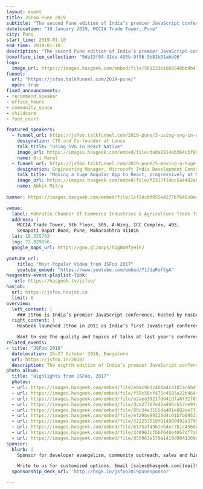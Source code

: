 ```yaml
---
layout: event
title: JSFoo Pune 2019
subtitle: "The second Pune edition of India’s premier JavaScript conference"
datelocation: "10 January 2019, MCCIA Trade Tower, Pune"
city: Pune
start_time: 2019-01-10
end_time: 2019-01-10
description: "The second Pune edition of India’s premier JavaScript conference."
boxoffice_item_collection: "9da13f04-31de-495b-9f96-5b81b31abb96"
logo:
  image_url: https://images.hasgeek.com/embed/file/5b1223b1600548bb9b4756f2f1c11e16
funnel:
  url: "https://jsfoo.talkfunnel.com/2019-pune/"
  open: true
fixed_announcements:
- recommend_speaker
- office_hours
- community_space
- childcare
- food_court

featured_speakers:
  - funnel_url: https://jsfoo.talkfunnel.com/2019-pune/3-using-svg-in-react-native
    designation: CTO and Co-founder at Lance
    talk_title: "Using SVG in React Native"
    image_url: https://images.hasgeek.com/embed/file/dada1914eb364c5f890b4df88f6f8218?size=640x480
    name: Ori Harel
  - funnel_url: https://jsfoo.talkfunnel.com/2019-pune/5-moving-a-huge-angular-app-to-react-progressively-a
    designation: Engineering Manager, Microsoft India Development Centre
    talk_title: "Moving a huge Angular App to React, progressively at Microsoft Scale"
    image_url: https://images.hasgeek.com/embed/file/f2317f14bc544482a092cc1540c83eb2
    name: Abhik Mitra
    
banner: https://images.hasgeek.com/embed/file/1cf24cbf955e4277b7648c0a483cc475

venue:
  label: Mahratta Chamber Of Commerce Industries & Agriculture Trade Tower, Pune
  address: |
    MCCIA Trade Tower, 5th Floor, 505, A-Wing, ICC Complex, 403, 
    Senapati Bapat Road, Pune, Maharashtra 411016
  lat: 18.535743
  lng: 73.829856
  google_maps_url: https://goo.gl/maps/hQgN6WfyHiE2

youtube_url:
    title: "Most Popular Video from JSFoo 2017"
    youtube_embed: "https://www.youtube.com/embed/71JdaRofCgA"
hasgeektv-event-playlist-link:
   url: https://hasgeek.tv/jsfoo/
hasjob:
  url: https://jsfoo.hasjob.co
  limit: 8
overview:
  left_content: |
    ### JSFoo is India’s premier JavaScript conference, hosted by HasGeek.
  right_content: |
    HasGeek launched JSFoo in 2011 as India’s first JavaScript conference. The JS community in India has grown phenomenally since then. JavaScript now pervades every aspect of web development – browsers, apps, front-end, backend, mobile and IoT, and there’s always scope to understand new ideas and solutions. The conference explores new ideas, implementing innovative solutions, and learning from experiences, especially negative ones!

    Want to see the quality and topics of talks at last year's conference? You can watch the [JSFoo 2017 videos](https://hasgeek.tv/jsfoo/jsfoo-2017){:target="_blank"} or the related [ReactFoo 2017 videos](https://hasgeek.tv/reactfoo/2017){:target="_blank"} to see what was on trend. Or check out the [2017 conference website](https://jsfoo.in/2017/){:target="_blank"}.
related_events:
- title: "JSFoo 2018"
  datelocation: 26–27 October 2018, Bangalore
  url: https://jsfoo.in/2018/
  description: The eighth edition of India’s premier JavaScript conference.
photo_album:
  title: "Highlights from JSFoo, 2017"
  photos:
  - url: https://images.hasgeek.com/embed/file/e0ac9bdc4b4a4c4187ac6bdf4b01df8b?size=640x480
  - url: https://images.hasgeek.com/embed/file/f59c56cf473c4585a22b464f062f3f98?size=640x480
  - url: https://images.hasgeek.com/embed/file/e2aea3921fdd41dfa8f32f836ba76574?size=640x480
  - url: https://images.hasgeek.com/embed/file/dca27767e42a496cb57ce9fab01ff7a1?size=640x480
  - url: https://images.hasgeek.com/embed/file/80c34e3155da401e802ae73364cab2b3?size=640x480
  - url: https://images.hasgeek.com/embed/file/ef29be99226d4c01bfb0953a6759496d?size=640x480
  - url: https://images.hasgeek.com/embed/file/522253018f014980992a37993e955451?size=640x480
  - url: https://images.hasgeek.com/embed/file/6175af49b1eb4ec7b1c4568dd6ee48f3?size=640x480
  - url: https://images.hasgeek.com/embed/file/348963cfbbf640e4957df7abd62a429d?size=640x480
  - url: https://images.hasgeek.com/embed/file/d55963e579a1419d9841260d88790cb3?size=640x480
sponsor:
  blurb: |
    Sponsor for developer evangelism, community outreach, sales and hiring.

    Write to us for customized options. Email [sales@hasgeek.com](mailto:sales@hasgeek.com)
  sponsorship_deck_url: 'http://hsgk.in/jsfoo2019punesponsor'

---
```

